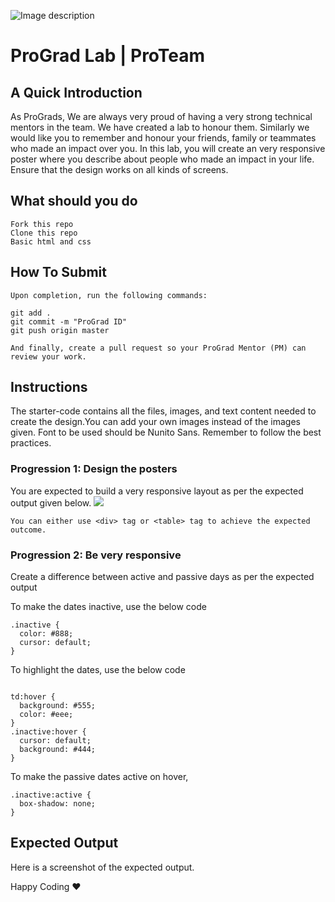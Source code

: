 ![Image description](https://i1.faceprep.in/ProGrad/prograd-logo.png)

# ProGrad Lab | ProTeam

## A Quick Introduction

As ProGrads, We are always very proud of having a very strong technical mentors in the team. We have created a lab to honour them. Similarly we would like you to remember and honour your friends, family or teammates who made an impact over you. In this lab, you will create an very responsive poster where you describe about people who made an impact in your life. Ensure that the design works on all kinds of screens.


## What should you do
```
Fork this repo
Clone this repo
Basic html and css
```

## How To Submit
```
Upon completion, run the following commands:

git add .
git commit -m "ProGrad ID"
git push origin master

And finally, create a pull request so your ProGrad Mentor (PM) can review your work.
```

## Instructions
The starter-code contains all the files, images, and text content needed to create the design.You can add your own images instead of the images given. Font to be used should be Nunito Sans. Remember to follow the best practices.

### Progression 1: Design the posters

You are expected to build a very responsive layout as per the expected output given below.
![](https://i1.faceprep.in/ProGrad/ProTeam.gif)



```
You can either use <div> tag or <table> tag to achieve the expected outcome.
```

### Progression 2: Be very responsive 
Create a difference between active and passive days as per the expected output

To make the dates inactive, use the below code
```
.inactive {
  color: #888;
  cursor: default;
}
```
To highlight the dates, use the below code
```

td:hover {
  background: #555;
  color: #eee;
}
.inactive:hover {
  cursor: default;
  background: #444;
}
```

To make the passive dates active on hover,
```
.inactive:active {
  box-shadow: none;
}
```
## Expected Output
Here is a screenshot of the expected output.


Happy Coding ❤️
